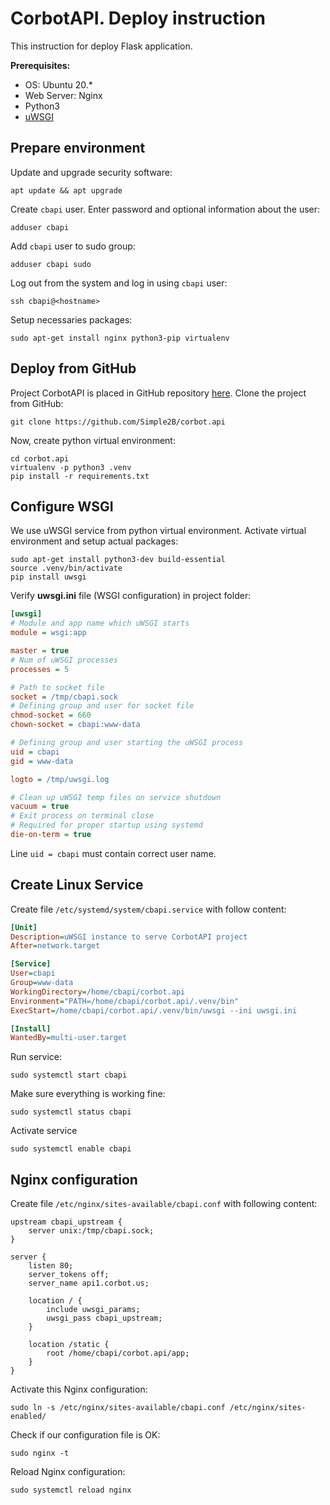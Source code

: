 # CorbotAPI. Deploy instruction
This instruction for deploy Flask application.

**Prerequisites:**
* OS: Ubuntu 20.*
* Web Server: Nginx
* Python3
* [uWSGI](https://en.wikipedia.org/wiki/Web_Server_Gateway_Interface)

## Prepare environment
Update and upgrade security software:
```
apt update && apt upgrade
```
Create `cbapi` user. Enter password and optional information about the user:
```
adduser cbapi
```
Add `cbapi` user to sudo group:
```
adduser cbapi sudo
```
Log out from the system and log in using `cbapi` user:
```
ssh cbapi@<hostname>
```
Setup necessaries packages:
```
sudo apt-get install nginx python3-pip virtualenv
```

## Deploy from GitHub

Project CorbotAPI is placed in GitHub repository [here](https://github.com/Simple2B/corbot.api).
Clone the project from GitHub:
```
git clone https://github.com/Simple2B/corbot.api
```
Now, create python virtual environment:
```
cd corbot.api
virtualenv -p python3 .venv
pip install -r requirements.txt
```

## Configure WSGI

We use uWSGI service from python virtual environment.
Activate virtual environment and setup actual packages:
```
sudo apt-get install python3-dev build-essential
source .venv/bin/activate
pip install uwsgi
```
Verify **uwsgi.ini** file (WSGI configuration) in project folder:
```ini
[uwsgi]
# Module and app name which uWSGI starts
module = wsgi:app

master = true
# Num of uWSGI processes
processes = 5

# Path to socket file
socket = /tmp/cbapi.sock
# Defining group and user for socket file
chmod-socket = 660
chown-socket = cbapi:www-data

# Defining group and user starting the uWSGI process
uid = cbapi
gid = www-data

logto = /tmp/uwsgi.log

# Clean up uWSGI temp files on service shutdown
vacuum = true
# Exit process on terminal close
# Required for proper startup using systemd
die-on-term = true
```

Line `uid = cbapi` must contain correct user name.

## Create Linux Service

Create file `/etc/systemd/system/cbapi.service` with follow content:
```ini
[Unit]
Description=uWSGI instance to serve CorbotAPI project
After=network.target

[Service]
User=cbapi
Group=www-data
WorkingDirectory=/home/cbapi/corbot.api
Environment="PATH=/home/cbapi/corbot.api/.venv/bin"
ExecStart=/home/cbapi/corbot.api/.venv/bin/uwsgi --ini uwsgi.ini

[Install]
WantedBy=multi-user.target
```

Run service:
```
sudo systemctl start cbapi
```
Make sure everything is working fine:
```
sudo systemctl status cbapi
```
Activate service
```
sudo systemctl enable cbapi
```

## Nginx configuration

Create file `/etc/nginx/sites-available/cbapi.conf` with following content:
```
upstream cbapi_upstream {
    server unix:/tmp/cbapi.sock;
}

server {
    listen 80;
    server_tokens off;
    server_name api1.corbot.us;

    location / {
        include uwsgi_params;
        uwsgi_pass cbapi_upstream;
    }

    location /static {
        root /home/cbapi/corbot.api/app;
    }
}
```


Activate this Nginx configuration:
```
sudo ln -s /etc/nginx/sites-available/cbapi.conf /etc/nginx/sites-enabled/
```
Check if our configuration file is OK:
```
sudo nginx -t
```
Reload Nginx configuration:
```
sudo systemctl reload nginx
```
